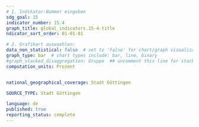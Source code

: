 ```yaml
---
# 1. Indikator-Nummer eingeben 
sdg_goal: 15
indicator_number: 15.4
graph_title: global_indicators.15-4-title
ndicator_sort_order: 01-01-01

# 2. Grafikart auswaehlen: 
data_non_statistical: false  # set to 'false' for chart/graph visualization 
graph_type: bar  # chart types include: bar, line, binary 
#graph_stacked_disaggregation: Gruppe  ## uncomment this line for stacked bars. eplace 'Geschlecht' with the field of aggregation. 
computation_units: Prozent


national_geographical_coverage: Stadt Göttingen

SOURCE_TYPE: Stadt Göttingen

language: de   
published: true 
reporting_status: complete
---
```

